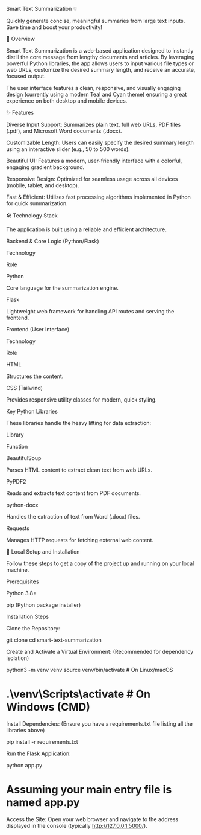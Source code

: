 Smart Text Summarization 💡

Quickly generate concise, meaningful summaries from large text inputs. Save time and boost your productivity!

📖 Overview

Smart Text Summarization is a web-based application designed to instantly distill the core message from lengthy documents and articles. By leveraging powerful Python libraries, the app allows users to input various file types or web URLs, customize the desired summary length, and receive an accurate, focused output.

The user interface features a clean, responsive, and visually engaging design (currently using a modern Teal and Cyan theme) ensuring a great experience on both desktop and mobile devices.

✨ Features

Diverse Input Support: Summarizes plain text, full web URLs, PDF files (.pdf), and Microsoft Word documents (.docx).

Customizable Length: Users can easily specify the desired summary length using an interactive slider (e.g., 50 to 500 words).

Beautiful UI: Features a modern, user-friendly interface with a colorful, engaging gradient background.

Responsive Design: Optimized for seamless usage across all devices (mobile, tablet, and desktop).

Fast & Efficient: Utilizes fast processing algorithms implemented in Python for quick summarization.

🛠️ Technology Stack

The application is built using a reliable and efficient architecture.

Backend & Core Logic (Python/Flask)

Technology

Role

Python

Core language for the summarization engine.

Flask

Lightweight web framework for handling API routes and serving the frontend.

Frontend (User Interface)

Technology

Role

HTML

Structures the content.

CSS (Tailwind)

Provides responsive utility classes for modern, quick styling.

Key Python Libraries

These libraries handle the heavy lifting for data extraction:

Library

Function

BeautifulSoup

Parses HTML content to extract clean text from web URLs.

PyPDF2

Reads and extracts text content from PDF documents.

python-docx

Handles the extraction of text from Word (.docx) files.

Requests

Manages HTTP requests for fetching external web content.

🚀 Local Setup and Installation

Follow these steps to get a copy of the project up and running on your local machine.

Prerequisites

Python 3.8+

pip (Python package installer)

Installation Steps

Clone the Repository:

git clone <YOUR-REPOSITORY-URL-HERE>
cd smart-text-summarization


Create and Activate a Virtual Environment:
(Recommended for dependency isolation)

python3 -m venv venv
source venv/bin/activate  # On Linux/macOS
# .\venv\Scripts\activate  # On Windows (CMD)


Install Dependencies:
(Ensure you have a requirements.txt file listing all the libraries above)

pip install -r requirements.txt


Run the Flask Application:

python app.py
# Assuming your main entry file is named app.py


Access the Site:
Open your web browser and navigate to the address displayed in the console (typically http://127.0.0.1:5000/).

